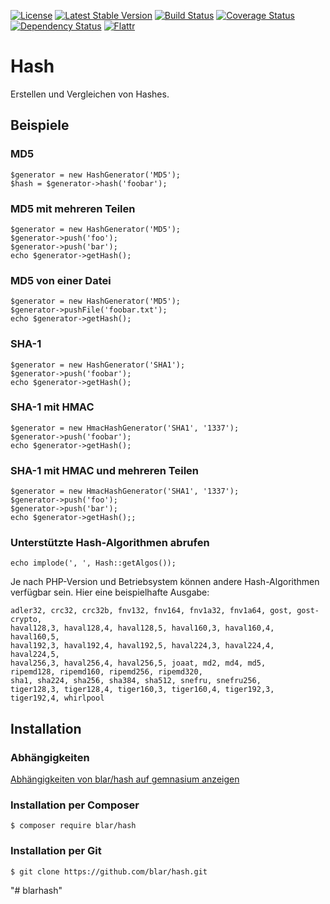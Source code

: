 [![License](https://poser.pugx.org/blar/hash/license)](https://packagist.org/packages/blar/hash)
[![Latest Stable Version](https://poser.pugx.org/blar/hash/v/stable)](https://packagist.org/packages/blar/hash)
[![Build Status](https://travis-ci.org/blar/hash.svg?branch=master)](https://travis-ci.org/blar/hash)
[![Coverage Status](https://coveralls.io/repos/blar/hash/badge.svg?branch=master)](https://coveralls.io/r/blar/hash?branch=master)
[![Dependency Status](https://gemnasium.com/blar/hash.svg)](https://gemnasium.com/blar/hash)
[![Flattr](https://button.flattr.com/flattr-badge-large.png)](https://flattr.com/submit/auto?user_id=Blar&url=https%3A%2F%2Fgithub.com%2Fblar%2Fhash)

# Hash

Erstellen und Vergleichen von Hashes.

## Beispiele

### MD5

    $generator = new HashGenerator('MD5');
    $hash = $generator->hash('foobar');

### MD5 mit mehreren Teilen

    $generator = new HashGenerator('MD5');
    $generator->push('foo');
    $generator->push('bar');
    echo $generator->getHash();

### MD5 von einer Datei

    $generator = new HashGenerator('MD5');
    $generator->pushFile('foobar.txt');
    echo $generator->getHash();

### SHA-1

    $generator = new HashGenerator('SHA1');
    $generator->push('foobar');
    echo $generator->getHash();

### SHA-1 mit HMAC

    $generator = new HmacHashGenerator('SHA1', '1337');
    $generator->push('foobar');
    echo $generator->getHash();

### SHA-1 mit HMAC und mehreren Teilen

    $generator = new HmacHashGenerator('SHA1', '1337');
    $generator->push('foo');
    $generator->push('bar');
    echo $generator->getHash();;

### Unterstützte Hash-Algorithmen abrufen

    echo implode(', ', Hash::getAlgos());

Je nach PHP-Version und Betriebsystem können andere Hash-Algorithmen verfügbar sein. Hier eine beispielhafte Ausgabe:

    adler32, crc32, crc32b, fnv132, fnv164, fnv1a32, fnv1a64, gost, gost-crypto,
    haval128,3, haval128,4, haval128,5, haval160,3, haval160,4, haval160,5,
    haval192,3, haval192,4, haval192,5, haval224,3, haval224,4, haval224,5,
    haval256,3, haval256,4, haval256,5, joaat, md2, md4, md5,
    ripemd128, ripemd160, ripemd256, ripemd320,
    sha1, sha224, sha256, sha384, sha512, snefru, snefru256,
    tiger128,3, tiger128,4, tiger160,3, tiger160,4, tiger192,3, tiger192,4, whirlpool

## Installation

### Abhängigkeiten

[Abhängigkeiten von blar/hash auf gemnasium anzeigen](https://gemnasium.com/blar/hash)

### Installation per Composer

    $ composer require blar/hash

### Installation per Git

    $ git clone https://github.com/blar/hash.git
"# blarhash" 
